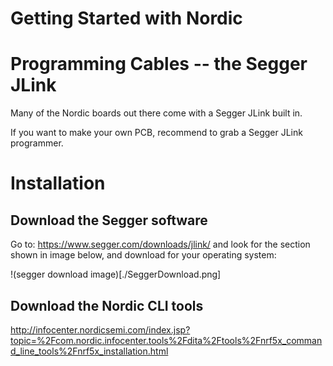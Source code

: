 # Getting Started with Nordic

# Programming Cables -- the Segger JLink

Many of the Nordic boards out there come with a Segger JLink built in.

If you want to make your own PCB, recommend to grab a Segger JLink programmer.


# Installation


##  Download the Segger software

Go to: https://www.segger.com/downloads/jlink/ and look for the section shown in image below, and download for your operating system:

!(segger download image)[./SeggerDownload.png]

## Download the Nordic CLI tools

http://infocenter.nordicsemi.com/index.jsp?topic=%2Fcom.nordic.infocenter.tools%2Fdita%2Ftools%2Fnrf5x_command_line_tools%2Fnrf5x_installation.html

